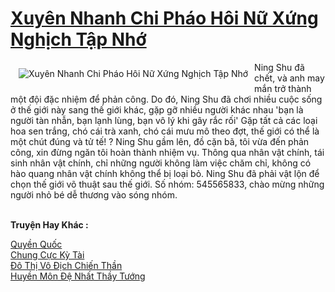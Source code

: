 <a href="https://truyentiki.com/xuyen-nhanh-chi-phao-hoi-nu-xung-nghich-tap-nho.31718/" title="Xuyên Nhanh Chi Pháo Hôi Nữ Xứng Nghịch Tập Nhớ"><h1>Xuyên Nhanh Chi Pháo Hôi Nữ Xứng Nghịch Tập Nhớ</h1></a><div style="display:table"><img align="right" style="float: left; padding: 10px;" src="https://truyentiki.com/a/img/str/src/31718.jpg" alt="Xuyên Nhanh Chi Pháo Hôi Nữ Xứng Nghịch Tập Nhớ">Ning Shu đã chết, và anh may mắn trở thành một đội đặc nhiệm để phản công. Do đó, Ning Shu đã chơi nhiều cuộc sống ở thế giới này sang thế giới khác, gặp gỡ nhiều người khác nhau &#39;bạn là người tàn nhẫn, bạn lạnh lùng, bạn vô lý khi gây rắc rối&#39; Gặp tất cả các loại hoa sen trắng, chó cái trà xanh, chó cái mưu mô theo đợt, thế giới có thể là một chút đúng và tử tế! ? Ning Shu gầm lên, đồ cặn bã, tôi vừa đến phản công, xin đừng ngăn tôi hoàn thành nhiệm vụ. Thông qua nhân vật chính, tái sinh nhân vật chính, chỉ những người không làm việc chăm chỉ, không có hào quang nhân vật chính không thể bị loại bỏ. Ning Shu đã phải vật lộn để chọn thế giới võ thuật sau thế giới. Số nhóm: 545565833, chào mừng những người nhỏ bé dễ thương vào sóng nhóm.</div><p><br><b>Truyện Hay Khác :</b></p><a href="https://truyentiki.com/quyen-quoc.31717/" alt="Quyền Quốc">Quyền Quốc</a><br/><a href="https://github.com/nownovels/top500/tree/master/truyenhay/33608/" alt="Chung Cực Kỳ Tài">Chung Cực Kỳ Tài</a><br/><a href="https://github.com/nownovels/topcv/tree/master/truyenhay/31588/README.md" alt="Đô Thị Vô Địch Chiến Thần">Đô Thị Vô Địch Chiến Thần</a><br/><a href="https://github.com/nownovels/top500/tree/master/truyenhay/33575/" alt="Huyền Môn Đệ Nhất Thầy Tướng">Huyền Môn Đệ Nhất Thầy Tướng</a><br/>